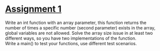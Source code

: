 # <u> Assignment 1 </u>
Write an int function with an array parameter, this function returns the number of times a specific
number (second parameter) exists in the array, global variables are not allowed.
Solve the array size issue in at least two different ways, so you have two implementations of the
function.<br>
Write a main() to test your functions, use different test scenarios.